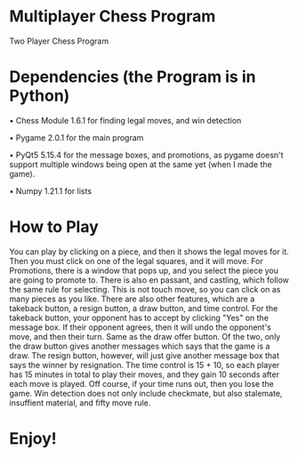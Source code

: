 # Multiplayer Chess Program
 
Two Player Chess Program

# Dependencies (the Program is in Python)
• Chess Module 1.6.1 for finding legal moves, and win detection

• Pygame 2.0.1 for the main program

• PyQt5 5.15.4 for the message boxes, and promotions, as pygame doesn't support multiple windows being open at the same yet (when I made the game).

• Numpy 1.21.1 for lists
 
# How to Play
You can play by clicking on a piece, and then it shows the legal moves for it. Then you must click on one of the legal squares, and it will move. For Promotions, there is a window that pops up, and you select the piece you are going to promote to. There is also en passant, and castling, which follow the same rule for selecting. This is not touch move, so you can click on as many pieces as you like. There are also other features, which are a takeback button, a resign button, a draw button, and time control. For the takeback button, your opponent has to accept by clicking "Yes" on the message box. If their opponent agrees, then it will undo the opponent's move, and then their turn. Same as the draw offer button. Of the two, only the draw button gives another messages which says that the game is a draw. The resign button, however, will just give another message box that says the winner by resignation. The time control is 15 + 10, so each player has 15 minutes in total to play their moves, and they gain 10 seconds after each move is played. Off course, if your time runs out, then you lose the game. Win detection does not only include checkmate, but also stalemate, insuffient material, and fifty move rule. 

# Enjoy!

